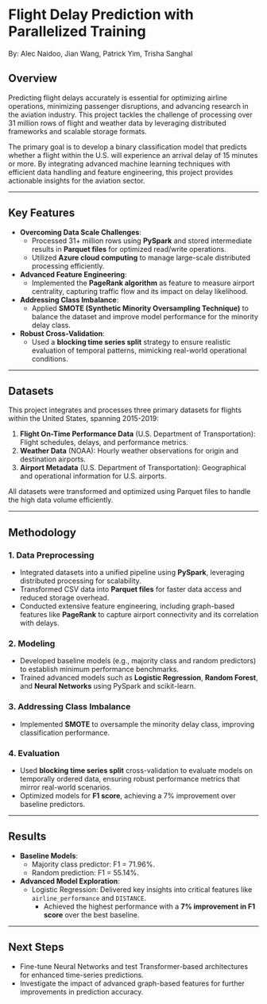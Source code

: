 # **Flight Delay Prediction with Parallelized Training**
By: Alec Naidoo, Jian Wang, Patrick Yim, Trisha Sanghal

## **Overview**
Predicting flight delays accurately is essential for optimizing airline operations, minimizing passenger disruptions, and advancing research in the aviation industry. This project tackles the challenge of processing over 31 million rows of flight and weather data by leveraging distributed frameworks and scalable storage formats.

The primary goal is to develop a binary classification model that predicts whether a flight within the U.S. will experience an arrival delay of 15 minutes or more. By integrating advanced machine learning techniques with efficient data handling and feature engineering, this project provides actionable insights for the aviation sector.

---

## **Key Features**
- **Overcoming Data Scale Challenges**:
  - Processed 31+ million rows using **PySpark** and stored intermediate results in **Parquet files** for optimized read/write operations.
  - Utilized **Azure cloud computing** to manage large-scale distributed processing efficiently.
- **Advanced Feature Engineering**:
  - Implemented the **PageRank algorithm** as feature to measure airport centrality, capturing traffic flow and its impact on delay likelihood.
- **Addressing Class Imbalance**:
  - Applied **SMOTE (Synthetic Minority Oversampling Technique)** to balance the dataset and improve model performance for the minority delay class.
- **Robust Cross-Validation**:
  - Used a **blocking time series split** strategy to ensure realistic evaluation of temporal patterns, mimicking real-world operational conditions.

---

## **Datasets**
This project integrates and processes three primary datasets for flights within the United States, spanning 2015-2019:
1. **Flight On-Time Performance Data** (U.S. Department of Transportation): Flight schedules, delays, and performance metrics.  
2. **Weather Data** (NOAA): Hourly weather observations for origin and destination airports.  
3. **Airport Metadata** (U.S. Department of Transportation): Geographical and operational information for U.S. airports.  

All datasets were transformed and optimized using Parquet files to handle the high data volume efficiently.

---

## **Methodology**

### **1. Data Preprocessing**
- Integrated datasets into a unified pipeline using **PySpark**, leveraging distributed processing for scalability.  
- Transformed CSV data into **Parquet files** for faster data access and reduced storage overhead.  
- Conducted extensive feature engineering, including graph-based features like **PageRank** to capture airport connectivity and its correlation with delays.

### **2. Modeling**
- Developed baseline models (e.g., majority class and random predictors) to establish minimum performance benchmarks.  
- Trained advanced models such as **Logistic Regression**, **Random Forest**, and **Neural Networks** using PySpark and scikit-learn.  

### **3. Addressing Class Imbalance**
- Implemented **SMOTE** to oversample the minority delay class, improving classification performance.  

### **4. Evaluation**
- Used **blocking time series split** cross-validation to evaluate models on temporally ordered data, ensuring robust performance metrics that mirror real-world scenarios.  
- Optimized models for **F1 score**, achieving a 7% improvement over baseline predictors.

---

## **Results**
- **Baseline Models**:
  - Majority class predictor: F1 = 71.96%.  
  - Random prediction: F1 = 55.14%.  
- **Advanced Model Exploration**:
  - Logistic Regression: Delivered key insights into critical features like `airline_performance` and `DISTANCE`.  
    - Achieved the highest performance with a **7% improvement in F1 score** over the best baseline.  

---

## **Next Steps**
- Fine-tune Neural Networks and test Transformer-based architectures for enhanced time-series predictions.  
- Investigate the impact of advanced graph-based features for further improvements in prediction accuracy.
